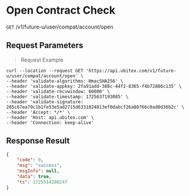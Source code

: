 # Open Contract Check

`GET` /v1/future-u/user/compat/account/open

## Request Parameters

> Request Example

```shell
curl --location --request GET 'https://api.ubitex.com/v1/future-u/user/compat/account/open' \
--header 'validate-algorithms: HmacSHA256' \
--header 'validate-appkey: 2fa91add-388c-44f2-8365-f4b72886c135' \
--header 'validate-recvwindow: 60000' \
--header 'validate-timestamp: 1725637193085' \
--header 'validate-signature: 205c67ea79c1b1fe53e5ad2715d6331024813ef0dabcf26a80766c0ad0d36b2c' \
--header 'Accept: */*' \
--header 'Host: api.ubitex.com' \
--header 'Connection: keep-alive'
```

## Response Result

```json
{
    "code": 0,
    "msg": "success",
    "msgInfo": null,
    "data": true,
    "ts": 1725514280247
}
```


